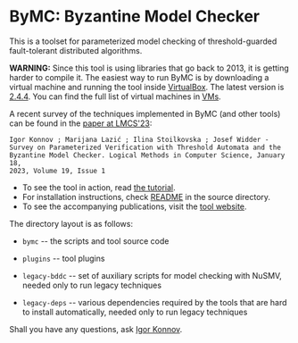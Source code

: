 # ByMC: Byzantine Model Checker

This is a toolset for parameterized model checking of threshold-guarded fault-tolerant distributed algorithms.

**WARNING:** Since this tool is using libraries that go back to 2013, it is
getting harder to compile it. The easiest way to run ByMC is by downloading a
virtual machine and running the tool inside
[VirtualBox](https://www.virtualbox.org/). The latest version is
[2.4.4](./VMs/bymc-2.4.4.ova). You can find the full list of virtual machines
in [VMs](./VMs).

A recent survey of the techniques implemented in ByMC (and other tools) can
be found in the [paper at LMCS'23](https://lmcs.episciences.org/10824):

    Igor Konnov ; Marijana Lazić ; Ilina Stoilkovska ; Josef Widder -
    Survey on Parameterized Verification with Threshold Automata and the
    Byzantine Model Checker. Logical Methods in Computer Science, January 18,
    2023, Volume 19, Issue 1

* To see the tool in action, read [the tutorial](./bymc/doc/tutorial.md).
* For installation instructions, check [README](./bymc/README.md) in the source directory. 
* To see the accompanying publications, visit the [tool website](https://forsyte.at/software/bymc/).

The directory layout is as follows:

* ```bymc``` -- the scripts and tool source code
* ```plugins``` -- tool plugins

* ```legacy-bddc``` -- set of auxiliary scripts for model checking with NuSMV, needed only to run legacy techniques
* ```legacy-deps``` -- various dependencies required by the tools that are hard to install automatically, needed only to run legacy techniques


Shall you have any questions, ask [Igor Konnov](https://konnov.github.io/).

